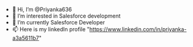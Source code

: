 - 👋 Hi, I’m @Priyanka636
- 👀 I’m interested in Salesforce development
- 🌱 I’m currently Salesforce Developer
- 📫 Here is my linkedIn profile "https://www.linkedin.com/in/priyanka-a3a5611b7"

<!---
Priyanka636/Priyanka636 is a ✨ special ✨ repository because its `README.md` (this file) appears on your GitHub profile.
You can click the Preview link to take a look at your changes.
--->
